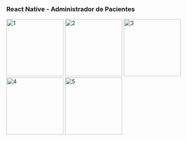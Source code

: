 
### React Native - Administrador de Pacientes


<p float="left">

<img  src="https://i.imgur.com/DrG5Cnz.jpg" alt="1" width="150" />

<img  src="https://i.imgur.com/wAloxyX.jpg" alt="2" width="150" />

<img  src="https://i.imgur.com/cnsbAs1.jpg" alt="3" width="150" />

<img  src="https://i.imgur.com/GqVAZUQ.jpg" alt="4" width="150" />

<img  src="https://i.imgur.com/EHI68Wl.jpg" alt="5" width="150" />
</p>
